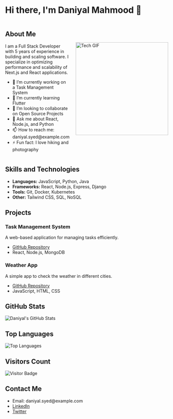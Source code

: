 <h1>Hi there, I'm Daniyal Mahmood 👋</h1>

<div style="display: flex; justify-content: space-between; align-items: center;">
  <div>
    <h2>About Me</h2>
    <p>I am a Full Stack Developer with 5 years of experience in building and scaling software. I specialize in optimizing performance and scalability of Next.js and React applications.</p>
    <ul>
      <li>🔭 I’m currently working on a Task Management System</li>
      <li>🌱 I’m currently learning Flutter</li>
      <li>👯 I’m looking to collaborate on Open Source Projects</li>
      <li>💬 Ask me about React, Node.js, and Python</li>
      <li>📫 How to reach me: daniyal.syed@example.com</li>
      <li>⚡ Fun fact: I love hiking and photography</li>
    </ul>
  </div>
 <div style="margin-left: 20px;">
    <img src="https://i.giphy.com/media/v1.Y2lkPTc5MGI3NjExMGcydHR1YXF0ZXBxbjJvajk0YmZmMGkya3RoZWNwbG1icWV6dGoxeCZlcD12MV9pbnRlcm5hbF9naWZfYnlfaWQmY3Q9Zw/HzPtbOKyBoBFsK4hyc/giphy.gif" alt="Tech GIF" width="300"/>
  </div>
</div>

<h2>Skills and Technologies</h2>
<ul>
  <li><strong>Languages:</strong> JavaScript, Python, Java</li>
  <li><strong>Frameworks:</strong> React, Node.js, Express, Django</li>
  <li><strong>Tools:</strong> Git, Docker, Kubernetes</li>
  <li><strong>Other:</strong> Tailwind CSS, SQL, NoSQL</li>
</ul>

<h2>Projects</h2>
<h3>Task Management System</h3>
<p>A web-based application for managing tasks efficiently.</p>
<ul>
  <li><a href="https://github.com/Dannysyed/task-manager">GitHub Repository</a></li>
  <li>React, Node.js, MongoDB</li>
</ul>

<h3>Weather App</h3>
<p>A simple app to check the weather in different cities.</p>
<ul>
  <li><a href="https://github.com/Dannysyed/weather-app">GitHub Repository</a></li>
  <li>JavaScript, HTML, CSS</li>
</ul>

<h2>GitHub Stats</h2>
<img src="https://github-readme-stats.vercel.app/api?username=Dannysyed&show_icons=true&theme=radical" alt="Daniyal's GitHub Stats"/>

<h2>Top Languages</h2>
<img src="https://github-readme-stats.vercel.app/api/top-langs/?username=Dannysyed&layout=compact&theme=radical" alt="Top Languages"/>

<h2>Visitors Count</h2>
<img src="https://visitor-badge.glitch.me/badge?page_id=Dannysyed.Dannysyed" alt="Visitor Badge"/>

<h2>Contact Me</h2>
<ul>
  <li>Email: daniyal.syed@example.com</li>
  <li><a href="https://www.linkedin.com/in/Dannysyed">LinkedIn</a></li>
  <li><a href="https://twitter.com/Dannysyed">Twitter</a></li>
</ul>
